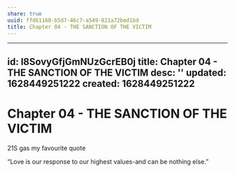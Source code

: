 ```yaml
---
share: true
uuid: ffd61168-b5d7-46c7-a549-821a72bed1bd
title: Chapter 04 - THE SANCTION OF THE VICTIM
---
```

---
id: l8SovyGfjGmNUzGcrEB0j
title: Chapter 04 - THE SANCTION OF THE VICTIM
desc: ''
updated: 1628449251222
created: 1628449251222
---
# Chapter 04 - THE SANCTION OF THE VICTIM
21S gas my favourite quote

“Love is our response to our highest values-and can be nothing else.”
